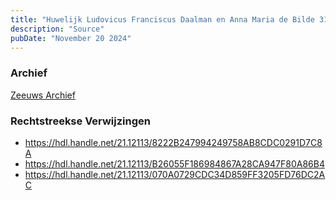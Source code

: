 ```yaml
---
title: "Huwelijk Ludovicus Franciscus Daalman en Anna Maria de Bilde 31-01-1902"
description: "Source"
pubDate: "November 20 2024"
---
```


### Archief
[Zeeuws Archief](https://www.zeeuwsarchief.nl/)

### Rechtstreekse Verwijzingen
- https://hdl.handle.net/21.12113/8222B247994249758AB8CDC0291D7C8A
- https://hdl.handle.net/21.12113/B26055F186984867A28CA947F80A86B4
- https://hdl.handle.net/21.12113/070A0729CDC34D859FF3205FD76DC2AC